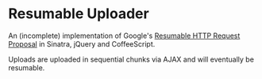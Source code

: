 Resumable Uploader
==================

An (incomplete) implementation of Google's [Resumable HTTP Request Proposal](http://code.google.com/p/gears/wiki/ResumableHttpRequestsProposal)
in Sinatra, jQuery and CoffeeScript.

Uploads are uploaded in sequential chunks via AJAX and will eventually be resumable.
